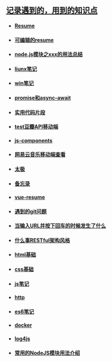 ## [记录遇到的，用到的知识点](https://github.com/Composur/resume)


- #### __[Resume](https://github.com/Composur/resume/blob/master/blog/resume.md)__

- #### __[可编辑的resume](https://composur.github.io/vue-project/vue-resume/docs/index.html#/)__

- #### __[node.js模块之xxx的用法总结](https://github.com/Composur/resume/tree/master/blog/nodejs)__

- #### __[liunx笔记](https://github.com/Composur/resume/blob/master/blog/liunx.md)__

- #### __[win笔记](https://github.com/Composur/resume/blob/master/blog/win.md)__

- #### __[promise和async-await](https://github.com/Composur/resume/blob/master/blog/promise%E5%92%8Casync-await.md)__

- #### __[实用代码片段](https://github.com/Composur/resume/blob/master/blog/%E6%9C%89%E6%84%8F%E6%80%9D%E7%9A%84%E4%BB%A3%E7%A0%81%E7%89%87%E6%AE%B5.md)__


- #### __[test豆瓣API移动端](https://composur.github.io/resume/projects/douban-movie/index.html)__

- #### __[js-components](https://github.com/Composur/resume/tree/master/projects/js-component)__

- #### __[网易云音乐移动端查看](https://composur.github.io/resume/projects/music_163/index.html)__

- #### __[太极](https://composur.github.io/resume/projects/cssShapes/taichi.html)__


- #### __[备忘录](https://github.com/Composur/resume/tree/master/projects/stickyNotes)__

- #### __[vue-resume](https://composur.github.io/resume/review/vue/resume04/dist/index.html)__

- #### __[遇到的git问题](https://github.com/Composur/resume/blob/master/blog/git_reset.md)__

- #### __[当输入URL并按下回车的时候发生了什么](https://github.com/Composur/resume/blob/master/blog/http.md)__

- #### __[什么事RESTful架构风格](https://github.com/Composur/resume/blob/master/blog/%E7%90%86%E8%A7%A3reset.md)__

- #### __[html基础](https://github.com/Composur/resume/blob/master/blog/html%E5%9F%BA%E7%A1%80.md)__

- #### __[css基础](https://github.com/Composur/resume/blob/master/blog/css.md)__

- #### __[js笔记](https://github.com/Composur/resume/blob/master/blog/js.md)__
- #### __[http](https://github.com/Composur/resume/blob/master/blog/http.md)__

- #### __[es6笔记](https://github.com/Composur/resume/blob/master/blog/es6.md)__
- #### __[docker](https://github.com/Composur/resume/blob/master/blog/docker.md)__
- #### __[log4js](https://github.com/Composur/resume/blob/master/blog/log4js.md)__
- #### __[常用的NodeJS模块用法介绍](https://github.com/Composur/resume/blob/master/blog/%E5%B8%B8%E7%94%A8%E7%9A%84NodeJS%E6%A8%A1%E5%9D%97%E7%94%A8%E6%B3%95%E4%BB%8B%E7%BB%8D.md)__
